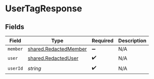 # UserTagResponse


## Fields

| Field                                                          | Type                                                           | Required                                                       | Description                                                    |
| -------------------------------------------------------------- | -------------------------------------------------------------- | -------------------------------------------------------------- | -------------------------------------------------------------- |
| `member`                                                       | [shared.RedactedMember](../../models/shared/redactedmember.md) | :heavy_minus_sign:                                             | N/A                                                            |
| `user`                                                         | [shared.RedactedUser](../../models/shared/redacteduser.md)     | :heavy_check_mark:                                             | N/A                                                            |
| `userId`                                                       | *string*                                                       | :heavy_check_mark:                                             | N/A                                                            |